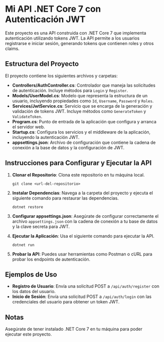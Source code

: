 # Mi API .NET Core 7 con Autenticación JWT

Este proyecto es una API construida con .NET Core 7 que implementa autenticación utilizando tokens JWT. La API permite a los usuarios registrarse e iniciar sesión, generando tokens que contienen roles y otros claims.

## Estructura del Proyecto

El proyecto contiene los siguientes archivos y carpetas:

- **Controllers/AuthController.cs**: Controlador que maneja las solicitudes de autenticación. Incluye métodos para `Login` y `Register`.
- **Models/UserModel.cs**: Modelo que representa la estructura de un usuario, incluyendo propiedades como `Id`, `Username`, `Password` y `Roles`.
- **Services/JwtService.cs**: Servicio que se encarga de la generación y validación de tokens JWT. Incluye métodos como `GenerateToken` y `ValidateToken`.
- **Program.cs**: Punto de entrada de la aplicación que configura y arranca el servidor web.
- **Startup.cs**: Configura los servicios y el middleware de la aplicación, incluyendo la autenticación JWT.
- **appsettings.json**: Archivo de configuración que contiene la cadena de conexión a la base de datos y la configuración de JWT.

## Instrucciones para Configurar y Ejecutar la API

1. **Clonar el Repositorio**: Clona este repositorio en tu máquina local.
   ```
   git clone <url-del-repositorio>
   ```

2. **Instalar Dependencias**: Navega a la carpeta del proyecto y ejecuta el siguiente comando para restaurar las dependencias.
   ```
   dotnet restore
   ```

3. **Configurar appsettings.json**: Asegúrate de configurar correctamente el archivo `appsettings.json` con la cadena de conexión a tu base de datos y la clave secreta para JWT.

4. **Ejecutar la Aplicación**: Usa el siguiente comando para ejecutar la API.
   ```
   dotnet run
   ```

5. **Probar la API**: Puedes usar herramientas como Postman o cURL para probar los endpoints de autenticación.

## Ejemplos de Uso

- **Registro de Usuario**: Envía una solicitud POST a `/api/auth/register` con los datos del usuario.
- **Inicio de Sesión**: Envía una solicitud POST a `/api/auth/login` con las credenciales del usuario para obtener un token JWT.

## Notas

Asegúrate de tener instalado .NET Core 7 en tu máquina para poder ejecutar este proyecto.